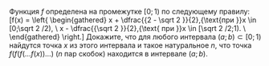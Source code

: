 Функция $f$ определена на промежутке $[0;1)$  по следующему правилу: \[f(x) = \left\{ \begin{gathered}
  x + \dfrac{{2 - \sqrt 2 }}{2},{\text{при  }}x \in [0;\sqrt 2 /2),  \\
  x - \dfrac{{\sqrt 2 }}{2},{\text{ при }}x \in [\sqrt 2 /2;1). \\ 
\end{gathered}  \right.\]
Докажите, что для любого интервала $\left( a;b \right)\subset [0;1)$  найдутся точка $x$ из этого интервала и такое натуральное $n$, что точка $f(f\left( f\left( \ldots f\left( x \right) \right)\ldots  \right)$ ($n$  пар скобок) находится в интервале $\left( a;b \right)$.